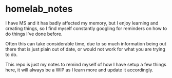 # homelab_notes
I have MS and it has badly affected my memory, but I enjoy learning and creating things, so I find myself constantly googling for reminders on how to do things I've done before.

Often this can take considerable time, due to so much information being out there that is just plain out of date, or would not work for what you are trying to do.

This repo is just my notes to remind myself of how I have setup a few things here, it will always be a WIP as I learn more and update it accordingly.
